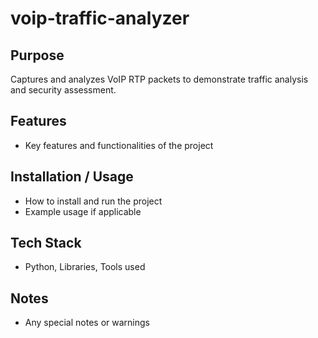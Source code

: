 # voip-traffic-analyzer

## Purpose
Captures and analyzes VoIP RTP packets to demonstrate traffic analysis and security assessment.

## Features
- Key features and functionalities of the project

## Installation / Usage
- How to install and run the project
- Example usage if applicable

## Tech Stack
- Python, Libraries, Tools used

## Notes
- Any special notes or warnings
